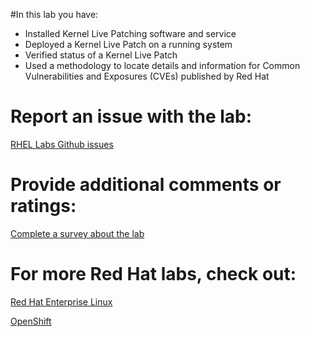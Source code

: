 #In this lab you have:
* Installed Kernel Live Patching software and service
* Deployed a Kernel Live Patch on a running system
* Verified status of a Kernel Live Patch
* Used a methodology to locate details and information for Common Vulnerabilities and Exposures (CVEs) published by Red Hat

# Report an issue with the lab:
[RHEL Labs Github issues](https://github.com/rhel-labs/learn-katacoda/issues)


# Provide additional comments or ratings:
[Complete a survey about the lab](https://forms.gle/vipkbKFYcKx9YYSs6)

# For more Red Hat labs, check out:
[Red Hat Enterprise Linux](https://lab.redhat.com)

[OpenShift](https://learn.openshift.com)

